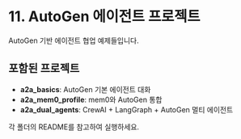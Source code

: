 # 11. AutoGen 에이전트 프로젝트

AutoGen 기반 에이전트 협업 예제들입니다.

## 포함된 프로젝트

- **a2a_basics**: AutoGen 기본 에이전트 대화
- **a2a_mem0_profile**: mem0와 AutoGen 통합
- **a2a_dual_agents**: CrewAI + LangGraph + AutoGen 멀티 에이전트

각 폴더의 README를 참고하여 실행하세요.